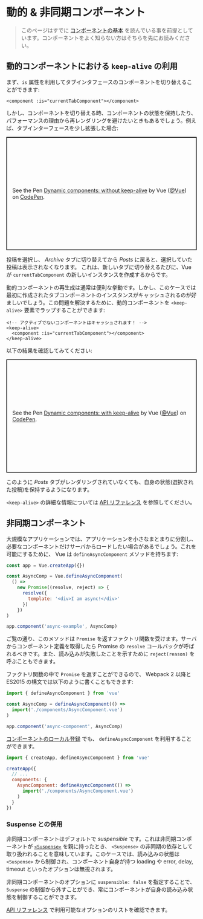 # 動的 & 非同期コンポーネント

> このページはすでに [コンポーネントの基本](component-basics.md) を読んでいる事を前提としています。コンポーネントをよく知らない方はそちらを先にお読みください。

## 動的コンポーネントにおける `keep-alive` の利用

まず、`is` 属性を利用してタブインタフェースのコンポーネントを切り替えることができます:

```vue-html
<component :is="currentTabComponent"></component>
```

しかし、コンポーネントを切り替える時、コンポーネントの状態を保持したり、パフォーマンスの理由から再レンダリングを避けたいときもあるでしょう。例えば、タブインターフェースを少し拡張した場合:

<p class="codepen" data-height="300" data-theme-id="39028" data-default-tab="html,result" data-user="Vue" data-slug-hash="jOPjZOe" data-editable="true" style="height: 300px; box-sizing: border-box; display: flex; align-items: center; justify-content: center; border: 2px solid; margin: 1em 0; padding: 1em;" data-pen-title="Dynamic components: without keep-alive">
  <span>See the Pen <a href="https://codepen.io/team/Vue/pen/jOPjZOe">
  Dynamic components: without keep-alive</a> by Vue (<a href="https://codepen.io/Vue">@Vue</a>)
  on <a href="https://codepen.io">CodePen</a>.</span>
</p>
<script async src="https://static.codepen.io/assets/embed/ei.js"></script>

投稿を選択し、 _Archive_ タブに切り替えてから _Posts_ に戻ると、選択していた投稿は表示されなくなります。 これは、新しいタブに切り替えるたびに、Vue が `currentTabComponent` の新しいインスタンスを作成するからです。

動的コンポーネントの再生成は通常は便利な挙動です。しかし、このケースでは最初に作成されたタブコンポーネントのインスタンスがキャッシュされるのが好ましいでしょう。この問題を解決するために、動的コンポーネントを `<keep-alive>` 要素でラップすることができます:

```vue-html
<!-- アクティブでないコンポーネントはキャッシュされます！ -->
<keep-alive>
  <component :is="currentTabComponent"></component>
</keep-alive>
```

以下の結果を確認してみてください:

<p class="codepen" data-height="300" data-theme-id="39028" data-default-tab="html,result" data-user="Vue" data-slug-hash="VwLJQvP" data-editable="true" style="height: 300px; box-sizing: border-box; display: flex; align-items: center; justify-content: center; border: 2px solid; margin: 1em 0; padding: 1em;" data-pen-title="Dynamic components: with keep-alive">
  <span>See the Pen <a href="https://codepen.io/team/Vue/pen/VwLJQvP">
  Dynamic components: with keep-alive</a> by Vue (<a href="https://codepen.io/Vue">@Vue</a>)
  on <a href="https://codepen.io">CodePen</a>.</span>
</p>
<script async src="https://static.codepen.io/assets/embed/ei.js"></script>

このように _Posts_ タブがレンダリングされていなくても、自身の状態(選択された投稿)を保持するようになります。

`<keep-alive>` の詳細な情報については [API リファレンス](../api/built-in-components.html#keep-alive) を参照してください。

## 非同期コンポーネント

大規模なアプリケーションでは、アプリケーションを小さなまとまりに分割し、必要なコンポーネントだけサーバからロードしたい場合があるでしょう。これを可能にするために、 Vue は `defineAsyncComponent` メソッドを持ちます:

```js
const app = Vue.createApp({})

const AsyncComp = Vue.defineAsyncComponent(
  () =>
    new Promise((resolve, reject) => {
      resolve({
        template: '<div>I am async!</div>'
      })
    })
)

app.component('async-example', AsyncComp)
```

ご覧の通り、このメソッドは `Promise` を返すファクトリ関数を受けます。サーバからコンポーネント定義を取得したら Promise の `resolve` コールバックが呼ばれるべきです。また、読み込みが失敗したことを示すために `reject(reason)` を呼ぶこともできます。

ファクトリ関数の中で `Promise` を返すことができるので、 Webpack 2 以降と ES2015 の構文では以下のように書くこともできます:

```js
import { defineAsyncComponent } from 'vue'

const AsyncComp = defineAsyncComponent(() =>
  import('./components/AsyncComponent.vue')
)

app.component('async-component', AsyncComp)
```

[コンポーネントのローカル登録](component-registration.html#local-registration) でも、 `defineAsyncComponent` を利用することができます。

```js
import { createApp, defineAsyncComponent } from 'vue'

createApp({
  // ...
  components: {
    AsyncComponent: defineAsyncComponent(() =>
      import('./components/AsyncComponent.vue')
    )
  }
})
```

### Suspense との併用

非同期コンポーネントはデフォルトで _suspensible_ です。これは非同期コンポーネントが [`<Suspense>`](TODO) を親に持ったとき、 `<Suspense>` の非同期の依存として取り扱われることを意味しています。このケースでは、読み込みの状態は `<Suspense>` から制御され、コンポーネント自身が持つ loading や error, delay, timeout といったオプションは無視されます。

非同期コンポーネントのオプションに `suspensible: false` を指定することで、 `Suspense` の制御から外すことができ、常にコンポーネントが自身の読み込み状態を制御することができます。

[API リファレンス](../api/global-api.html#arguments-4) で利用可能なオプションのリストを確認できます。
